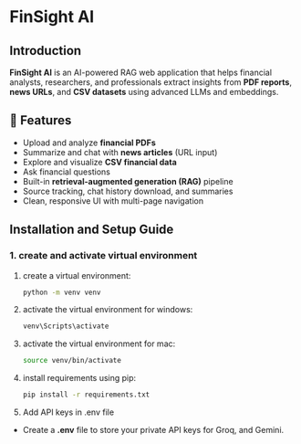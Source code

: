 # FinSight AI

## Introduction
**FinSight AI** is an AI-powered RAG web application that helps financial analysts, researchers, and professionals extract insights from **PDF reports**, **news URLs**, and **CSV datasets** using advanced LLMs and embeddings.

## 🚀 Features

- Upload and analyze **financial PDFs**  
- Summarize and chat with **news articles** (URL input)  
- Explore and visualize **CSV financial data**  
- Ask financial questions 
- Built-in **retrieval-augmented generation (RAG)** pipeline  
- Source tracking, chat history download, and summaries  
- Clean, responsive UI with multi-page navigation

## Installation and Setup Guide

### 1. create and activate virtual environment
1. create a virtual environment:

   ```sh
   python -m venv venv
    ```
2. activate the virtual environment for windows:

   ```sh
   venv\Scripts\activate
    ```
3. activate the virtual environment for mac:

   ```sh
   source venv/bin/activate
    ```
4. install requirements using pip:

   ```sh
   pip install -r requirements.txt
    ```
4. Add API keys in .env file
* Create a **.env** file to store your private API keys for Groq, and Gemini.
   
